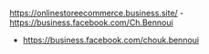 https://onlinestoreecommerce.business.site/  - 
https://business.facebook.com/Ch.Bennoui
-  https://business.facebook.com/chouk.bennoui

